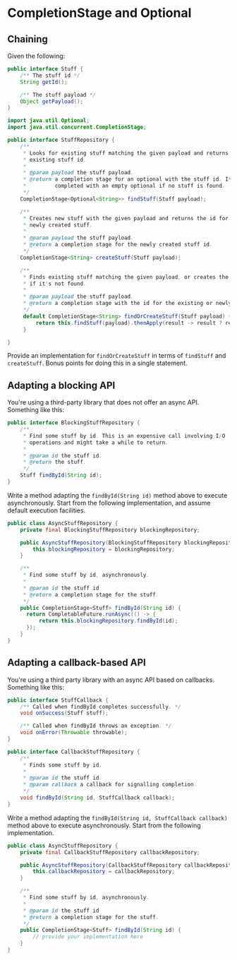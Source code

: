 # CompletionStage and Optional

## Chaining

Given the following:

```java
public interface Stuff {
    /** The stuff id */
    String getId();

    /** The stuff payload */
    Object getPayload();
}
```

```java
import java.util.Optional;
import java.util.concurrent.CompletionStage;

public interface StuffRepository {
    /**
     * Looks for existing stuff matching the given payload and returns the
     * existing stuff id.
     *
     * @param payload the stuff payload.
     * @return a completion stage for an optional with the stuff id. It's
     *         completed with an empty optional if no stuff is found.
     */
    CompletionStage<Optional<String>> findStuff(Stuff payload);

    /**
     * Creates new stuff with the given payload and returns the id for the
     * newly created stuff.
     *
     * @param payload the stuff payload.
     * @return a completion stage for the newly created stuff id.
     */
    CompletionStage<String> createStuff(Stuff payload);

    /**
     * Finds existing stuff matching the given payload, or creates the stuff
     * if it's not found.
     *
     * @param payload the stuff payload.
     * @return a completion stage with the id for the existing or newly created stuff.
     */
     default CompletionStage<String> findOrCreateStuff(Stuff payload) {
         return this.findStuff(payload).thenApply(result -> result ? result : createStuff(payload))
     }

}
```

Provide an implementation for `findOrCreateStuff` in terms of `findStuff` and `createStuff`. Bonus points for doing this in a single statement.

## Adapting a blocking API

You're using a third-party library that does not offer an async API. Something like this:

```java
public interface BlockingStuffRepository {
    /**
     * Find some stuff by id. This is an expensive call involving I/O
     * operations and might take a while to return.
     *
     * @param id the stuff id.
     * @return the stuff.
     */
    Stuff findById(String id);
}
```

Write a method adapting the `findById(String id)` method above to execute
asynchronously. Start from the following implementation, and assume default
execution facilities.

```java
public class AsyncStuffRepository {
    private final BlockingStuffRepository blockingRepository;

    public AsyncStuffRepository(BlockingStuffRepository blockingRepository) {
        this.blockingRepository = blockingRepository;
    }

    /**
     * Find some stuff by id, asynchronously.
     *
     * @param id the stuff id
     * @return a completion stage for the stuff.
     */
    public CompletionStage<Stuff> findById(String id) {
      return CompletableFuture.runAsync(() -> {
          return this.blockingRepository.findById(id);
      });
    }
}
```

## Adapting a callback-based API

You're using a third party library with an async API based on callbacks.
Something like this:

```java
public interface StuffCallback {
    /** Called when findById completes successfully. */
    void onSuccess(Stuff stuff);

    /** Called when findById throws an exception. */
    void onError(Throwable throwable);
}
```

```java
public interface CallbackStuffRepository {
    /**
     * Finds some stuff by id.
     *
     * @param id the stuff id.
     * @param callback a callback for signalling completion.
     */
    void findById(String id, StuffCallback callback);
}
```

Write a method adapting the `findById(String id, StuffCallback callback)`
method above to execute asynchronously. Start from the following implementation.

```java
public class AsyncStuffRepository {
    private final CallbackStuffRepository callbackRepository;

    public AsyncStuffRepository(CallbackStuffRepository callbackRepository) {
        this.callbackRepository = callbackRepository;
    }

    /**
     * Find some stuff by id, asynchronously.
     *
     * @param id the stuff id
     * @return a completion stage for the stuff.
     */
    public CompletionStage<Stuff> findById(String id) {
        // provide your implementation here
    }
}
```

